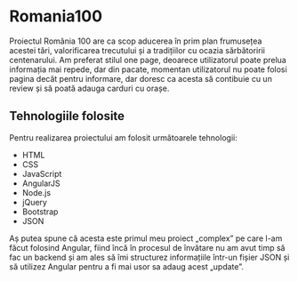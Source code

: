 # Romania100
Proiectul România 100 are ca scop aducerea în prim plan frumusețea acestei tări, valorificarea trecutului și a tradițiilor cu ocazia sărbătoririi centenarului. Am preferat stilul one page, deoarece utilizatorul poate prelua informația mai repede, dar din pacate, momentan utilizatorul nu poate folosi pagina decât pentru informare, dar doresc ca acesta să contibuie cu un review și să poată adauga carduri cu orașe.

## Tehnologiile folosite
Pentru realizarea proiectului am folosit următoarele tehnologii:
- HTML 
- CSS
- JavaScript
- AngularJS
- Node.js
- jQuery
- Bootstrap
- JSON

Aș putea spune că acesta este primul meu proiect „complex” pe care l-am făcut folosind Angular, fiind încă în procesul de învătare nu am avut timp să fac un backend și am ales să îmi structurez informațiile într-un fișier JSON și să utilizez Angular pentru a fi mai usor sa adaug acest „update”. 
